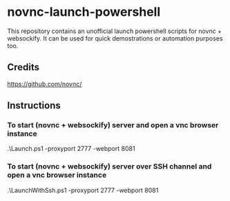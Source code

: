 # novnc-launch-powershell
This repository contains an unofficial launch powershell scripts for novnc + websockify.
It can be used for quick demostrations or automation purposes too.

## Credits
https://github.com/novnc/

## Instructions
### To start (novnc + websockify) server and open a vnc browser instance
.\Launch.ps1 -proxyport 2777 -webport 8081

### To start (novnc + websockify) server over SSH channel and open a vnc browser instance
.\LaunchWithSsh.ps1 -proxyport 2777 -webport 8081
